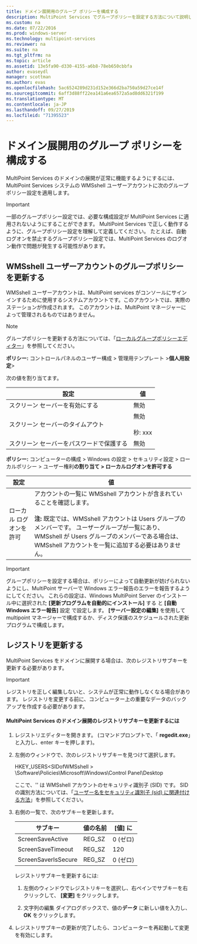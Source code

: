 ```yaml
---
title: ドメイン展開用のグループ ポリシーを構成する
description: MultiPoint Services でグループポリシーを設定する方法について説明します。
ms.custom: na
ms.date: 07/22/2016
ms.prod: windows-server
ms.technology: multipoint-services
ms.reviewer: na
ms.suite: na
ms.tgt_pltfrm: na
ms.topic: article
ms.assetid: 13e5fa90-d330-4155-a6b8-78eb650cbbfa
author: evaseydl
manager: scottman
ms.author: evas
ms.openlocfilehash: 5ac6524289d231d152e366d2ba750a59d27ce14f
ms.sourcegitcommit: 6aff3d88ff22ea141a6ea6572a5ad8dd6321f199
ms.translationtype: MT
ms.contentlocale: ja-JP
ms.lasthandoff: 09/27/2019
ms.locfileid: "71395523"
---
```

# <a name="configure-group-policies-for-a-domain-deployment"></a>ドメイン展開用のグループ ポリシーを構成する
MultiPoint Services のドメインの展開が正常に機能するようにするには、MultiPoint Services システムの WMSshell ユーザーアカウントに次のグループポリシー設定を適用します。  
  
> [!IMPORTANT]  
> 一部のグループポリシー設定では、必要な構成設定が MultiPoint Services に適用されないようにすることができます。 MultiPoint Services で正しく動作するように、グループポリシー設定を理解して定義してください。 たとえば、自動ログオンを禁止するグループポリシー設定では、MultiPoint Services のログオン動作で問題が発生する可能性があります。  
  
## <a name="update-group-policies-for-the-wmsshell-user-account"></a>WMSshell ユーザーアカウントのグループポリシーを更新する 
WMSshell ユーザーアカウントは、MultiPoint services がコンソールにサインインするために使用するシステムアカウントです。このアカウントでは、実際のステーションが作成されます。 このアカウントは、MultiPoint マネージャーによって管理されるものではありません。
  
> [!NOTE]  
> グループポリシーを更新する方法については、「[ローカルグループポリシーエディター](https://technet.microsoft.com/library/dn265982.aspx)」を参照してください。  
  
**ポリシー:** コントロールパネルのユーザー構成 > 管理用テンプレート >**個人用設定**>  
  
次の値を割り当てます。  
  
|設定|値|  
|-----------|----------|  
|スクリーン セーバーを有効にする|無効|  
|スクリーン セーバーのタイムアウト|無効<br /><br />秒: xxx|  
|スクリーン セーバーをパスワードで保護する|無効|  
  
**ポリシー:** コンピューターの構成 > Windows の設定 > セキュリティ設定 > ローカルポリシー > ユーザー権利**の割り当て > ローカルログオンを許可する**  
  
|設定|値|  
|-----------|----------|  
|ローカル ログオンを許可|アカウントの一覧に WMSshell アカウントが含まれていることを確認します。<br /><br />**注:** 既定では、WMSshell アカウントは Users グループのメンバーです。 ユーザーグループが一覧にあり、WMSshell が Users グループのメンバーである場合は、WMSshell アカウントを一覧に追加する必要はありません。|  
  
> [!IMPORTANT]  
> グループポリシーを設定する場合は、ポリシーによって自動更新が妨げられないようにし、MultiPoint サーバーで Windows エラー報告のエラーを報告するようにしてください。 これらの設定は、Windows MultiPoint Server のインストール中に選択された **[更新プログラムを自動的にインストール]** する と **[自動 Windows エラー報告]** 設定 で設定します。 **[サーバー設定の編集]** を使用して multipoint マネージャーで構成するか、ディスク保護のスケジュールされた更新プログラムで構成します。  
  
## <a name="update-the-registry"></a>レジストリを更新する  
MultiPoint Services をドメインに展開する場合は、次のレジストリサブキーを更新する必要があります。  
  
> [!IMPORTANT]  
> レジストリを正しく編集しないと、システムが正常に動作しなくなる場合があります。 レジストリを変更する前に、コンピューター上の重要なデータのバックアップを作成する必要があります。  
  
#### <a name="to-update-registry-subkeys-for-a-domain-deployment-of-multipoint-services"></a>MultiPoint Services のドメイン展開のレジストリサブキーを更新するには  
  
1.  レジストリエディターを開きます。 (コマンドプロンプトで、「 **regedit.exe**」と入力し、enter キーを押します)。  
  
2.  左側のウィンドウで、次のレジストリサブキーを見つけて選択します。  
  
    HKEY_USERS\<SIDofWMSshell > \Software\Policies\Microsoft\Windows\Control Panel\Desktop  
  
    ここで、'<SIDofWMSshell>' は WMSshell アカウントのセキュリティ識別子 (SID) です。 SID の識別方法については、「[ユーザー名をセキュリティ識別子 (sid) に関連付ける方法](https://support.microsoft.com/kb/154599)」を参照してください。  
  
3.  右側の一覧で、次のサブキーを更新します。  
  
    |サブキー|値の名前|[値] に|  
    |----------|--------------|--------------|  
    |ScreenSaveActive|REG_SZ|0 (ゼロ)|  
    |ScreenSaveTimeout|REG_SZ|120|  
    |ScreenSaverIsSecure|REG_SZ|0 (ゼロ)|  
  
    レジストリサブキーを更新するには:  
  
    1.  左側のウィンドウでレジストリキーを選択し、右ペインでサブキーを右クリックして、 **[変更]** をクリックします。  
  
    2.  文字列の編集 ダイアログボックスで、値の**データ** に新しい値を入力し、**OK** をクリックします。  
  
4.  レジストリサブキーの更新が完了したら、コンピューターを再起動して変更を有効にします。 
